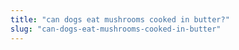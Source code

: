 ```yaml
---
title: "can dogs eat mushrooms cooked in butter?"
slug: "can-dogs-eat-mushrooms-cooked-in-butter"
---
```


